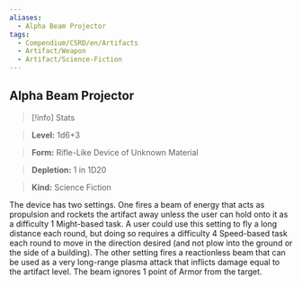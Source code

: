 ```yaml
---
aliases:
  - Alpha Beam Projector
tags:
  - Compendium/CSRD/en/Artifacts
  - Artifact/Weapon
  - Artifact/Science-Fiction
---
```

    
      
## Alpha Beam Projector      
>[!info] Stats      
> **Level:** 1d6+3      
> **Form:** Rifle-Like Device of Unknown Material      
> **Depletion:** 1 in 1D20      
> **Kind:** Science Fiction    
      
The device has two settings. One fires a beam of energy that acts as propulsion and rockets the artifact away unless the user can hold onto it as a difficulty 1 Might-based task. A user could use this setting to fly a long distance each round, but doing so requires a difficulty 4 Speed-based task each round to move in the direction desired (and not plow into the ground or the side of a building). The other setting fires a reactionless beam that can be used as a very long-range plasma attack that inflicts damage equal to the artifact level. The beam ignores 1 point of Armor from the target.